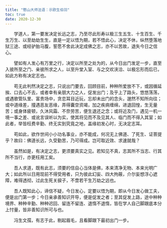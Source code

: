 ```yaml
---
title: "憨山大师法语：示欧生伯羽"
toc: true
date: 2020-12-30
---
```



　　学道人，第一要发决定长远之志，乃至尽此形寿以极三生五生、十生百生、千生万生、以至劫劫生生，直是一定以悟为期，若不悟此心，决定不休，纵然堕落地狱三途、或经驴胎马腹，誓愿不舍此决定成佛之志，亦不以苦故，退失今日之信心。

　　譬如有人发心有万里之行，决定以所至之处为的，从今日出门发足一步，直至入彼所至之门、亲彼所求之人，以至升堂入室、与之交欢浃洽、以极忘形而后已，如此方称有决定志也。

　　苟无此判然决定之志，只说出门要去，回顾目前，种种所爱放不下，或因循延挨、口去心不去，或者幸有亲朋大力之人，促发出门；及乎上了路头，悠悠荡荡，或遇歌管队里、富贵场中，贪恋耳目近玩，忘却未出门的念头，邈然不知所向往；或中道缘差，撞遇恶友恶缘，弄得囊空资竭，加之疾病缠绵，进退回惶，生无量苦；或身体疲顿，久沐风霜、不奈劳苦，便生退还之念；或将近及门，遇见一机一境一事之差、或讹言误听以为实，使其将见而不及见其人、临门而不得入其室；如此者，举皆枉费辛勤、终无实到究竟之地，盖缘初发心时，无决定志耳。

　　苟如此，欲作世间小小功名事业，亦不能成，何况无上佛道、了死生、证菩提乎？故曰：佛道长远，久受勤苦，乃可得成。岂可取近效、求速就哉？

　　虽然如是，有决定之志，更须要真实之见。若知见不真，志其所不当志、行其所不当行，亦更枉用工矣。

　　吾人求道，既有此志，须要的信自心当体是佛，本来清净无物、本来光明广大；如此所以日用现前不得受用者，只为彼此幻妄、四大拘蔽，介尔妄想浮心遮障，难得透彻，过此生死关捩子，不啻若干生万劫之远也。

　　吾人既知此心，谛信不疑，今日发心，定要以悟为期，即从今日发心做工夫，便是出门第一步；今日亲承善知识开导，便是促发之者；至其促发上路，途中种种境界、种种辛勤、种种迟回、留连不留连、退惰不退惰，皆在学人自己脚跟底本分上忖量，皆非善知识所可与也。

　　冯生文孺，有志于此，剔起眉毛，且看脚跟下最初出门一步。

